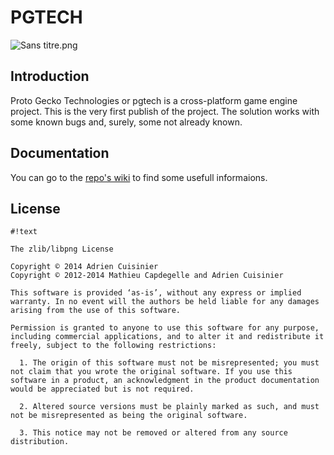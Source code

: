 # PGTECH #

![Sans titre.png](https://bitbucket.org/repo/roX8e9/images/1848636159-Sans%20titre.png)

## Introduction ##

Proto Gecko Technologies or pgtech is a cross-platform game engine project.
This is the very first publish of the project.
The solution works with some known bugs and, surely, some not already known.

## Documentation ##

You can go to the [repo's wiki](https://bitbucket.org/Drio/pgtech/wiki/Home) to find some usefull informaions.

## License ##
```
#!text

The zlib/libpng License

Copyright © 2014 Adrien Cuisinier	
Copyright © 2012-2014 Mathieu Capdegelle and Adrien Cuisinier

This software is provided ‘as-is’, without any express or implied warranty. In no event will the authors be held liable for any damages arising from the use of this software.

Permission is granted to anyone to use this software for any purpose, including commercial applications, and to alter it and redistribute it freely, subject to the following restrictions:

  1. The origin of this software must not be misrepresented; you must not claim that you wrote the original software. If you use this software in a product, an acknowledgment in the product documentation would be appreciated but is not required.

  2. Altered source versions must be plainly marked as such, and must not be misrepresented as being the original software.

  3. This notice may not be removed or altered from any source distribution.
```